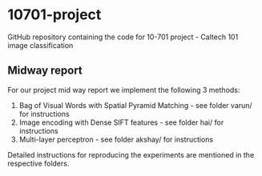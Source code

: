 # 10701-project
GitHub repository containing the code for 10-701 project - Caltech 101 image classification

## Midway report 

For our project mid way report we implement the following 3 methods: 

1. Bag of Visual Words with Spatial Pyramid Matching - see folder varun/ for instructions
2. Image encoding with Dense SIFT features - see folder hai/ for instructions
3. Multi-layer perceptron - see folder akshay/ for instructions

Detailed instructions for reproducing the experiments are mentioned in the respective folders. 
